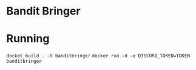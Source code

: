 # Bandit Bringer

# Running
`docket build . -t banditbringer`
`docker run -d -e DISCORD_TOKEN=TOKEN banditbringer`
